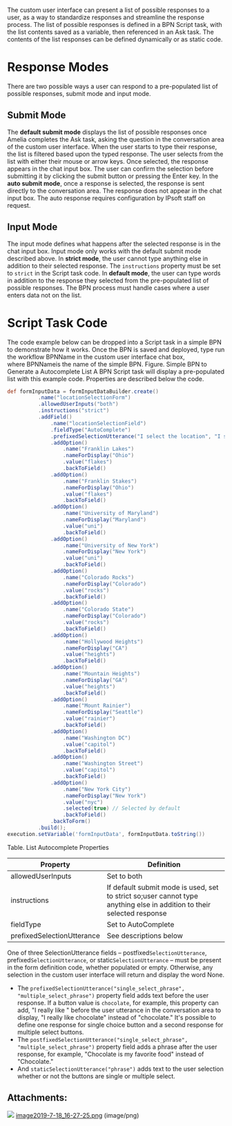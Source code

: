The custom user interface can present a list of possible responses to a user, as a way to standardize responses and streamline the response process. The list of possible responses is defined in a BPN Script task, with the list contents saved as a variable, then referenced in an Ask task. The contents of the list responses can be defined dynamically or as static code.
# Response Modes
There are two possible ways a user can respond to a pre-populated list of possible responses, submit mode and input mode.
## Submit Mode
The **default submit mode** displays the list of possible responses once Amelia completes the Ask task, asking the question in the conversation area of the custom user interface. When the user starts to type their response, the list is filtered based upon the typed response. The user selects from the list with either their mouse or arrow keys. Once selected, the response appears in the chat input box. The user can confirm the selection before submitting it by clicking the submit button or pressing the Enter key.
In the **auto submit mode**, once a response is selected, the response is sent directly to the conversation area. The response does not appear in the chat input box. The auto response requires configuration by IPsoft staff on request.
## Input Mode
The input mode defines what happens after the selected response is in the chat input box. Input mode only works with the default submit mode described above.
In **strict mode**, the user cannot type anything else in addition to their selected response. The `instructions` property must be set to `strict` in the Script task code.
In **default mode**, the user can type words in addition to the response they selected from the pre-populated list of possible responses. The BPN process must handle cases where a user enters data not on the list.
# Script Task Code
The code example below can be dropped into a Script task in a simple BPN to demonstrate how it works. Once the BPN is saved and deployed, type run the workflow BPNName in the custom user interface chat box, where BPNNameis the name of the simple BPN.
Figure. Simple BPN to Generate a Autocomplete List
A BPN Script task will display a pre-populated list with this example code. Properties are described below the code.
``` groovy
def formInputData = formInputDataBuilder.create()
          .name("locationSelectionForm")
          .allowedUserInputs("both")
          .instructions("strict")
          .addField()
              .name("locationSelectionField")
              .fieldType("AutoComplete")
              .prefixedSelectionUtterance("I select the location", "I select the location")
              .addOption()
                  .name("Franklin Lakes")
                  .nameForDisplay("Ohio")
                  .value("flakes")
                  .backToField()
              .addOption()
                  .name("Franklin Stakes")
                  .nameForDisplay("Ohio")
                  .value("flakes")
                  .backToField()
              .addOption()
                  .name("University of Maryland")
                  .nameForDisplay("Maryland")
                  .value("uni")
                  .backToField()
              .addOption()
                  .name("University of New York")
                  .nameForDisplay("New York")
                  .value("uni")
                  .backToField()
              .addOption()
                  .name("Colorado Rocks")
                  .nameForDisplay("Colorado")
                  .value("rocks")
                  .backToField()
              .addOption()
                  .name("Colorado State")
                  .nameForDisplay("Colorado")
                  .value("rocks")
                  .backToField()
              .addOption()
                  .name("Hollywood Heights")
                  .nameForDisplay("CA")
                  .value("heights")
                  .backToField()
              .addOption()
                  .name("Mountain Heights")
                  .nameForDisplay("GA")
                  .value("heights")
                  .backToField()
              .addOption()
                  .name("Mount Rainier")
                  .nameForDisplay("Seattle")
                  .value("rainier")
                  .backToField()
              .addOption()
                  .name("Washington DC")
                  .value("capitol")
                  .backToField()
              .addOption()
                  .name("Washington Street")
                  .value("capitol")
                  .backToField()
              .addOption()
                  .name("New York City")
                  .nameForDisplay("New York")
                  .value("nyc")
                  .selected(true) // Selected by default
                  .backToField()
              .backToForm()
          .build();
execution.setVariable('formInputData', formInputData.toString())
```
Table. List Autocomplete Properties

| Property | Definition |
| ----|----|
| allowedUserInputs | Set to both |
| instructions | If default submit mode is used, set to strict so;user cannot type anything else in addition to their selected response |
| fieldType | Set to AutoComplete |
| prefixedSelectionUtterance | See descriptions below |

One of three SelectionUtterance fields – postfixed`SelectionUtterance`, prefixed`SelectionUtterance`, or static`SelectionUtterance` – must be present in the form definition code, whether populated or empty. Otherwise, any selection in the custom user interface will return and display the word None.
-   The `prefixedSelectionUtterance("single_select_phrase", "multiple_select_phrase")` property field adds text before the user response. If a button value is `chocolate`, for example, this property can add, "I really like " before the user utterance in the conversation area to display, "I really like chocolate" instead of "chocolate." It's possible to define one response for single choice button and a second response for multiple select buttons.
-   The `postfixedSelectionUtterance("single_select_phrase", "multiple_select_phrase")` property field adds a phrase after the user response, for example, "Chocolate is my favorite food" instead of "Chocolate."
-   And `staticSelectionUtterance("phrase")` adds text to the user selection whether or not the buttons are single or multiple select.
## Attachments:
![](images/icons/bullet_blue.gif) [image2019-7-18_16-27-25.png](attachments/20809362/20809378.png) (image/png)  
